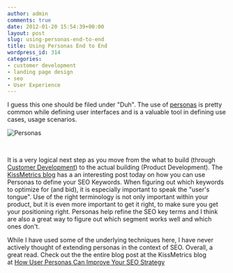 ```yaml
---
author: admin
comments: true
date: 2012-01-20 15:54:39+00:00
layout: post
slug: using-personas-end-to-end
title: Using Personas End to End
wordpress_id: 314
categories:
- customer development
- landing page design
- seo
- User Experience
---
```


I guess this one should be filed under "Duh". The use of [personas](http://en.wikipedia.org/wiki/Persona_(marketing)) is pretty common while defining user interfaces and is a valuable tool in defining use cases, usage scenarios.




![Personas](http://farm5.staticflickr.com/4093/4852756417_5171fc7b35.jpg)




 




It is a very logical next step as you move from the what to build (through [Customer Development](http://www.startuplessonslearned.com/2008/11/what-is-customer-development.html)) to the actual building (Product Development). The [KissMetrics blog](http://blog.kissmetrics.com) has a an interesting post today on how you can use Personas to define your SEO Keywords. When figuring out which keywords to optimize for (and bid), it is especially important to speak the "user's tongue". Use of the right terminology is not only important within your product, but it is even more important to get it right, to make sure you get your positioning right. Personas help refine the SEO key terms and I think are also a great way to figure out which segment works well and which ones don't.




While I have used some of the underlying techniques here, I have never actively thought of extending personas in the context of SEO. Overall, a great read. Check out the the entire blog post at the KissMetrics blog at [How User Personas Can Improve Your SEO Strategy](http://goo.gl/T8LtL)




 




 
